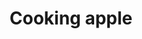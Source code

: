 ---
layout: item
title: Cooking apple
item-id: 1955
datatable: true
id: 1955
name: "Cooking apple"
members: false
lowalch: 0
highalch: 0
examine: "Keeps the doctor away."
monsters:
  - id: 10435
    name: "Sourhog"
    members: true
    combat_level: 37
    wiki_url: "https://oldschool.runescape.wiki/w/Sourhog"
    drops:
      - quantity: "1"
        rarity: 0.045454545454545456
        drop_requirements: null
---